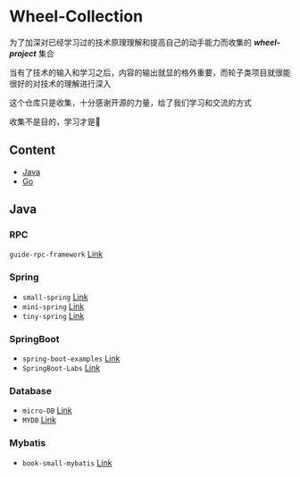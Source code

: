 # Wheel-Collection

为了加深对已经学习过的技术原理理解和提高自己的动手能力而收集的 ***wheel-project*** 集合

当有了技术的输入和学习之后，内容的输出就显的格外重要，而轮子类项目就很能很好的对技术的理解进行深入

这个仓库只是收集，十分感谢开源的力量，给了我们学习和交流的方式

收集不是目的，学习才是🤗

## Content

- [Java](#Java)
- [Go](#Go)


## Java

### RPC

```guide-rpc-framework``` [Link](https://github.com/Snailclimb/guide-rpc-framework)



### Spring

- ```small-spring``` [Link](https://github.com/fuzhengwei/small-spring)
- ```mini-spring``` [Link](https://github.com/DerekYRC/mini-spring)
- ```tiny-spring``` [Link](https://github.com/code4craft/tiny-spring)

### SpringBoot

- ```spring-boot-examples``` [Link](https://github.com/ityouknow/spring-boot-examples)
- ```SpringBoot-Labs``` [Link](https://github.com/yudaocode/SpringBoot-Labs)

### Database

- ```micro-DB``` [Link](https://github.com/nothingax/micro-DB)
- ```MYDB``` [Link](https://github.com/CN-GuoZiyang/MYDB)

### Mybatis

- ```book-small-mybatis``` [Link](https://github.com/fuzhengwei/book-small-mybatis)


